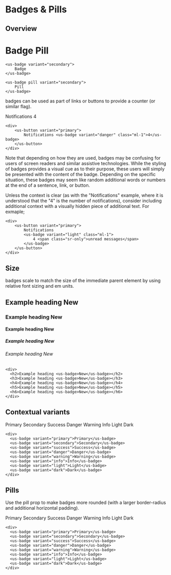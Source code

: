 # Badges & Pills

## Overview

<h1>
    <us-badge class="mt-1 mb-1" variant="secondary">Badge</us-badge>
    <us-badge class="mt-1 mb-1" pill variant="secondary">Pill</us-badge>
</h1>

```vue
<us-badge variant="secondary">
    Badge
</us-badge>

<us-badge pill variant="secondary">
    Pill
</us-badge>

```

badges can be used as part of links or buttons to provide a counter (or similar flag).

<div class="mb-3">
    <us-button variant="primary">
        Notifications <us-badge variant="danger" class="ml-1">4</us-badge>
    </us-button>
</div>

```vue
<div>
    <us-button variant="primary">
        Notifications <us-badge variant="danger" class="ml-1">4</us-badge>
    </us-button>
</div>
```

Note that depending on how they are used, badges may be confusing for users of screen readers and similar assistive technologies. While the styling of badges provides a visual cue as to their purpose, these users will simply be presented with the content of the badge. Depending on the specific situation, these badges may seem like random additional words or numbers at the end of a sentence, link, or button.

Unless the context is clear (as with the "Notifications" example, where it is understood that the "4" is the number of notifications), consider including additional context with a visually hidden piece of additional text. For exmaple;

```vue
<div>
    <us-button variant="primary">
        Notifications 
        <us-badge variant="light" class="ml-1">
            4 <span class="sr-only">unread messages</span>
        </us-badge>
    </us-button>
</div>
```

## Size

badges scale to match the size of the immediate parent element by using relative font sizing and em units.

<div>
  <h2 class="m-0" style="border:none">Example heading <us-badge>New</us-badge></h2>
  <h3 class="m-0">Example heading <us-badge>New</us-badge></h3>
  <h4 class="m-0">Example heading <us-badge>New</us-badge></h4>
  <h5 class="m-0">Example heading <us-badge>New</us-badge></h5>
  <h6 class="m-0 mb-4">Example heading <us-badge>New</us-badge></h6>
</div>


```vue
<div>
  <h2>Example heading <us-badge>New</us-badge></h2>
  <h3>Example heading <us-badge>New</us-badge></h3>
  <h4>Example heading <us-badge>New</us-badge></h4>
  <h5>Example heading <us-badge>New</us-badge></h5>
  <h6>Example heading <us-badge>New</us-badge></h6>
</div>
```

## Contextual variants

<div class="mt-2"> 
  <us-badge variant="primary">Primary</us-badge>
  <us-badge variant="secondary">Secondary</us-badge>
  <us-badge variant="success">Success</us-badge>
  <us-badge variant="danger">Danger</us-badge>
  <us-badge variant="warning">Warning</us-badge>
  <us-badge variant="info">Info</us-badge>
  <us-badge variant="light">Light</us-badge>
  <us-badge variant="dark">Dark</us-badge>
</div>

```vue
<div> 
  <us-badge variant="primary">Primary</us-badge>
  <us-badge variant="secondary">Secondary</us-badge>
  <us-badge variant="success">Success</us-badge>
  <us-badge variant="danger">Danger</us-badge>
  <us-badge variant="warning">Warning</us-badge>
  <us-badge variant="info">Info</us-badge>
  <us-badge variant="light">Light</us-badge>
  <us-badge variant="dark">Dark</us-badge>
</div>
```

## Pills

Use the pill prop to make badges more rounded (with a larger border-radius and additional horizontal padding).

<div class="mt-2"> 
  <us-badge pill variant="primary">Primary</us-badge>
  <us-badge pill variant="secondary">Secondary</us-badge>
  <us-badge pill variant="success">Success</us-badge>
  <us-badge pill variant="danger">Danger</us-badge>
  <us-badge pill variant="warning">Warning</us-badge>
  <us-badge pill variant="info">Info</us-badge>
  <us-badge pill variant="light">Light</us-badge>
  <us-badge pill variant="dark">Dark</us-badge>
</div>

```vue
<div> 
  <us-badge variant="primary">Primary</us-badge>
  <us-badge variant="secondary">Secondary</us-badge>
  <us-badge variant="success">Success</us-badge>
  <us-badge variant="danger">Danger</us-badge>
  <us-badge variant="warning">Warning</us-badge>
  <us-badge variant="info">Info</us-badge>
  <us-badge variant="light">Light</us-badge>
  <us-badge variant="dark">Dark</us-badge>
</div>
```

<script>
export default {
    data() {
        return {
            variants: [
                'primary',
                'secondary',
                'success',
                'warning',
                'info',
                'danger',
                'dark',
                'light',
                //'transparent',
                'white',
                'black'
            ]
        };
    }
}
</script>